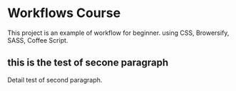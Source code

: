 # Workflows Course

This project is an example of workflow for beginner. using CSS, Browersify, SASS, Coffee Script.

## this is the test of secone paragraph

Detail test of second paragraph.